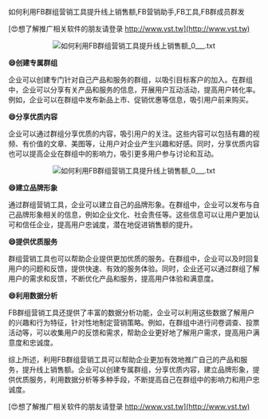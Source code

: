 如何利用FB群组营销工具提升线上销售额,FB营销助手,FB工具,FB群成员群发

[😍想了解推广相关软件的朋友请登录 http://www.vst.tw](http://www.vst.tw)

 <center><img src="https://vst.tw/MP4/tuiguang/png/6.png" alt="如何利用FB群组营销工具提升线上销售额_0___.txt"></center>

**😄创建专属群组**

企业可以创建专门针对自己产品和服务的群组，以吸引目标客户的加入。在群组中，企业可以分享有关产品和服务的信息，开展用户互动活动，提高用户转化率。例如，企业可以在群组中发布新品上市、促销优惠等信息，吸引用户前来购买。

**😄分享优质内容**

企业可以通过群组分享优质的内容，吸引用户的关注。这些内容可以包括有趣的视频、有价值的文章、美图等，让用户对企业产生兴趣和好感。同时，分享优质内容也可以提高企业在群组中的影响力，吸引更多用户参与讨论和互动。

 <center><img src="https://vst.tw/MP4/tuiguang/png/1.png" alt="如何利用FB群组营销工具提升线上销售额_0___.txt"></center>

**😄建立品牌形象**

通过群组营销工具，企业可以建立自己的品牌形象。在群组中，企业可以发布与自己品牌形象相关的信息，例如企业文化、社会责任等。这些信息可以让用户更加认可和信任企业，提高用户忠诚度，潜在地促进销售额的提升。

**😄提供优质服务**

群组营销工具也可以帮助企业提供更加优质的服务。在群组中，企业可以及时回复用户的问题和反馈，提供快速、有效的服务体验。同时，企业还可以通过群组了解用户的需求和反馈，不断优化产品和服务，提高用户体验和满意度。

**😄利用数据分析**

FB群组营销工具还提供了丰富的数据分析功能，企业可以利用这些数据了解用户的兴趣和行为特征，针对性地制定营销策略。例如，在群组中进行问卷调查、投票活动等，可以收集用户的反馈和需求，帮助企业更好地了解用户需求，提高用户满意度和忠诚度。

综上所述，利用FB群组营销工具可以帮助企业更加有效地推广自己的产品和服务，提升线上销售额。企业可以创建专属群组，分享优质内容，建立品牌形象，提供优质服务，利用数据分析等多种手段，不断提高自己在群组中的影响力和用户忠诚度。

[😍想了解推广相关软件的朋友请登录 http://www.vst.tw](http://www.vst.tw)



